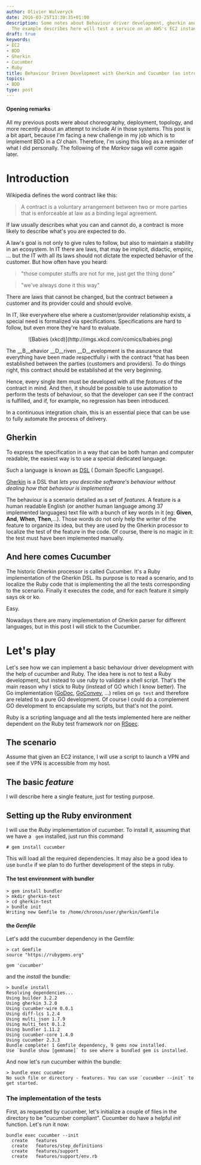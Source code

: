 ```yaml
---
author: Olivier Wulveryck
date: 2016-03-25T13:39:35+01:00
description: Some notes about Behaviour driver development, gherkin and Cucumber.
  The example describes here will test a service on an AWS's EC2 instance.
draft: true
keywords:
- EC2
- BDD
- Gherkin
- Cucumber
- Ruby
title: Behaviour Driven Development with Gherkin and Cucumber (an introduction)
topics:
- BDD
type: post
---
```

#### Opening remarks

All my previous posts were about choreography, deployment, topology, and more recently about an attempt to include _AI_ in those systems.
This post is a bit apart, because I'm facing a new challenge in my job which is to implement BDD in a _CI_ chain. Therefore, I'm using
this blog as a reminder of what I did personally. The following of the _Markov_ saga will come again later.

# Introduction

Wikipedia defines the word contract like this:

> A contract is a voluntary arrangement between two or more parties that is enforceable at law as a binding legal agreement.

If law usually describes what you can and cannot do, a contract is more likely to describe what's you are expected to do.

A law's goal is not only to give rules to follow, 
but also to maintain a stability in an ecosystem. 
In IT there are laws, that may be implicit, didactic, empiric, ... but the IT with all its laws should not 
dictate the expected behavior of the customer. But how often have you heard:

> "those computer stuffs are not for me, just get the thing done"

> "we've always done it this way"

There are laws that cannot be changed, but the contract between a customer and its provider could and should evolve.

In IT, like everywhere else where a customer/provider relationship exists, a special need is formalized via specifications.
Specifications are hard to follow, but even more they're hard to evaluate.

<center>
![Babies (xkcd)](http://imgs.xkcd.com/comics/babies.png)
</center>

The __B__ehavior __D__riven __D__evelopment is the assurance that everything have been made respectfully i
with the contract ²that has been established between the parties (customers and providers). 
To do things right, this contract should be established at the very beginning. 

Hence, every single item must be developed with all the _features_ of the contract in mind. And then, it should be
possible to use automation to perform the tests of behaviour, so that the developer can see if the contract is fulfilled, and if, for 
example, no regression has been introduced.

In a continuous integration chain, this is an essential piece that can be use to fully automate the process of delivery.

## Gherkin

To express the specification in a way that can be both human and computer readable, the easiest way is to use a special dedicated
language. 

Such a language is known as [DSL](https://en.wikipedia.org/wiki/Domain-specific_language) ( Domain Specific Language). 

[Gherkin](https://github.com/cucumber/cucumber/wiki/Gherkin) is a DSL that _lets you describe software's behaviour without dealing how that behaviour
is implemented_

The behaviour is a scenario detailed as a set of _features_. A feature is a human readable English 
(or another human language among 37 implemented languages) text file with a bunch of key words in it (eg: __Given__, __And__, __When__, __Then__,...).
Those words do not only help the writer of the feature to organize its idea, but they are used by the Gherkin processor to localize the
test of the feature in the code. Of course, there is no magic in it: the test must have been implemented manually.

## And here comes Cucumber

The historic Gherkin processor is called Cucumber. It's a Ruby implementation of the Gherkin DSL.
Its purpose is to read a scenario, and to localize the Ruby code that is implementing the all the tests corresponding to the scenario.
Finally it executes the code, and for each feature it simply says ok or ko.

Easy.

Nowadays there are many implementation of Gherkin parser for different languages, but in this post I will stick to the Cucumber.

# Let's play

Let's see how we can implement a basic behaviour driver development with the help of cucumber and Ruby.
The idea here is not to test a Ruby development, but instead to use ruby to validate a shell script.
That's the main reason why I stick to Ruby (instead of GO which I know better). The Go implementation 
([GoDoc](https://github.com/DATA-DOG/godog), [GoConvey](https://github.com/smartystreets/goconvey), ...) relies 
on `go test` and therefore are related to a pure GO development. 
Of course I could do a complement GO development to encapsulate my scripts, but that's not the point.

Ruby is a scripting language and all the tests implemented here are neither dependent on the Ruby test framework nor on [RSpec](http://rspec.info/).

## The scenario

Assume that given an EC2 instance, I will use a script to launch a VPN and see if the VPN is accessible from my host.

## The basic _feature_

I will describe here a single feature, just for testing purpose.

## Setting up the Ruby environment 

I will use the _Ruby_ implementation of cucumber.
To install it, assuming that we have a ` gem` installed, just run this command

```shell
# gem install cucumber
```

This will load all the required dependencies.
It may also be a good idea to use `bundle` if we plan to do further development of the steps in ruby.

#### The test environment with bundler

```shell
> gem install bundler
> mkdir gherkin-test
> cd gherkin-test
> bundle init
Writing new Gemfile to /home/chronos/user/gherkin/Gemfile
```

#### the _Gemfile_

Let's add the cucumber dependency in the Gemfile:

```shell
> cat Gemfile
source "https://rubygems.org"

gem 'cucumber'
```

and the _install_ the bundle:

```shell
> bundle install
Resolving dependencies...
Using builder 3.2.2
Using gherkin 3.2.0
Using cucumber-wire 0.0.1
Using diff-lcs 1.2.4
Using multi_json 1.7.9
Using multi_test 0.1.2
Using bundler 1.11.2
Using cucumber-core 1.4.0
Using cucumber 2.3.3
Bundle complete! 1 Gemfile dependency, 9 gems now installed.
Use `bundle show [gemname]` to see where a bundled gem is installed.
```

And now let's run cucumber within the bundle:

```shell
> bundle exec cucumber
No such file or directory - features. You can use `cucumber --init` to get started.
```

### The implementation of the tests

First, as requested by cucumber, let's initialize a couple of files in the directory to be "cucumber compliant".
Cucumber do have a helpful _init_ function. Let's run it now:

```shell
bundle exec cucumber --init
  create   features
  create   features/step_definitions
  create   features/support
  create   features/support/env.rb
```
